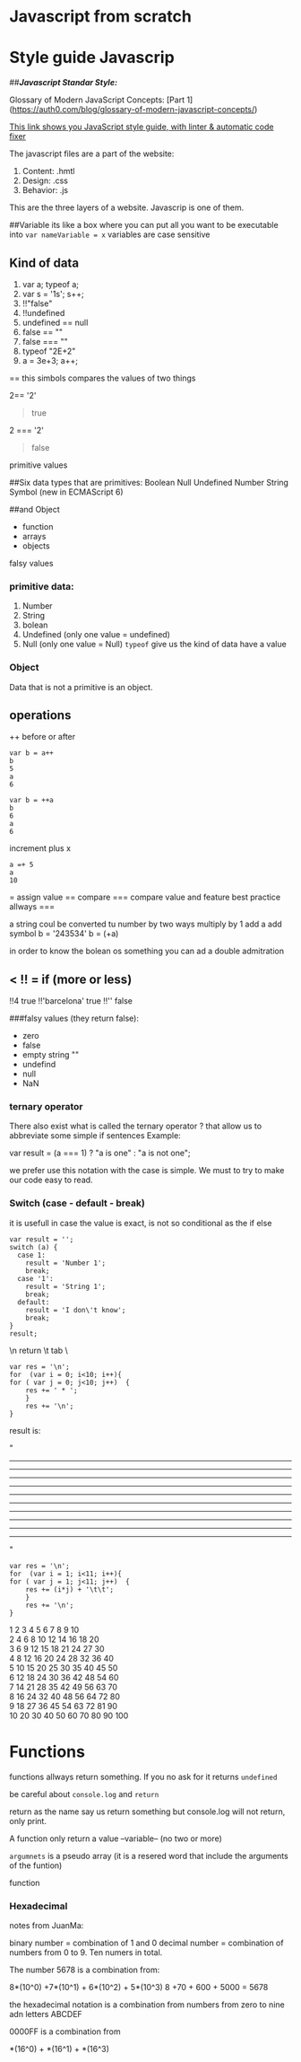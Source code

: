 # Javascript from scratch

# Style guide Javascrip
##___Javascript Standar Style:___

Glossary of Modern JavaScript Concepts: [Part 1]
(https://auth0.com/blog/glossary-of-modern-javascript-concepts/)

[This link shows you JavaScript style guide, with linter & automatic code fixer](https://standardjs.com/)

The javascript files are a part of the website:

1. Content: .hmtl
2. Design: .css
3. Behavior: .js

This are the three layers of a website. Javascrip is one of them.

##Variable
its like a box where you can put all you want to be executable into
`var nameVariable = x` 
variables are case sensitive

## Kind of data


1. var a; typeof a;
2. var s = '1s'; s++; 
3. !!"false"
4. !!undefined
5. undefined == null
6. false == ""
7. false === ""
8. typeof "2E+2"
9. a = 3e+3; a++;

== this simbols compares the values of two things

2== '2'
> true

2 === '2'
> false

primitive values


##Six data types that are primitives:
Boolean
Null
Undefined
Number
String
Symbol (new in ECMAScript 6)

##and Object

* function
* arrays
* objects


falsy values

### primitive data:
1. Number
2. String
3. bolean
4. Undefined (only one value = undefined)
5. Null (only one value = Null)
`typeof` give us the kind of data have a value

### Object
Data that is not a primitive is an object.

## operations

++ before or after

```var = 5
var b = a++
b
5
a
6
```


```var = 5
var b = ++a
b
6
a
6
```

increment plus x 

```var a = 5
a =+ 5
a
10
```

= assign value
== compare
=== compare value and feature
best practice allways ===


a string coul be converted tu number by two ways
multiply by 1
add a add symbol
b = '243534'
b = (+a)

in order to know the bolean os something you can ad a double admitration

< !! = if (more or less)
----

!!4
true
!!'barcelona'
true
!!''
false

###falsy values (they return false):
- zero
- false
- empty string ""
- undefind
- null
- NaN

### ternary operator

There also exist what is called the ternary operator ? that allow us to abbreviate some simple if sentences
Example:

var result = (a === 1) ? "a is one" : "a is not one";

we prefer use this notation with the case is simple. We must to try to make our code easy to read.

### Switch (case - default - break)

it is usefull in case the value is exact, is not so conditional as the if else

```var a = '1';
var result = '';
switch (a) { 
  case 1: 
    result = 'Number 1'; 
    break; 
  case '1': 
    result = 'String 1'; 
    break; 
  default: 
    result = 'I don\'t know'; 
    break;
}
result;
```


\n return
\t tab
\

```
var res = '\n';
for  (var i = 0; i<10; i++){
for ( var j = 0; j<10; j++)  {
    res += ' * ';
    }
    res += '\n';
}
```

result is:

"
 *  *  *  *  *  *  *  *  *  * 
 *  *  *  *  *  *  *  *  *  * 
 *  *  *  *  *  *  *  *  *  * 
 *  *  *  *  *  *  *  *  *  * 
 *  *  *  *  *  *  *  *  *  * 
 *  *  *  *  *  *  *  *  *  * 
 *  *  *  *  *  *  *  *  *  * 
 *  *  *  *  *  *  *  *  *  * 
 *  *  *  *  *  *  *  *  *  * 
 *  *  *  *  *  *  *  *  *  * 
"

```
var res = '\n';
for  (var i = 1; i<11; i++){
for ( var j = 1; j<11; j++)  {
    res += (i*j) + '\t\t';
    }
    res += '\n';
}
```


1   2   3   4   5   6   7   8   9   10  
2   4   6   8   10  12  14  16  18  20  
3   6   9   12  15  18  21  24  27  30  
4   8   12  16  20  24  28  32  36  40  
5   10  15  20  25  30  35  40  45  50  
6   12  18  24  30  36  42  48  54  60  
7   14  21  28  35  42  49  56  63  70  
8   16  24  32  40  48  56  64  72  80  
9   18  27  36  45  54  63  72  81  90  
10  20  30  40  50  60  70  80  90  100 


# Functions

functions allways return something. If you no ask for it returns `undefined`

be careful about `console.log` and `return`

return as the name say us return something but console.log will not return, only print.

A function only return a value –variable– (no two or more)

`argumnets` is a pseudo array (it is a resered word that include the arguments of the funtion)



function

### Hexadecimal

notes from JuanMa:

binary number = combination of 1 and 0
decimal number = combination of numbers from 0 to 9. Ten numers in total.

The number 5678 is a combination from:

8*(10^0) +7*(10^1) + 6*(10^2) + 5*(10^3)
8 +70 + 600 + 5000 = 5678

the hexadecimal notation is a combination from
numbers from zero to nine adn letters ABCDEF

0000FF is a combination from

  *(16^0) + *(16^1) + *(16^3)




